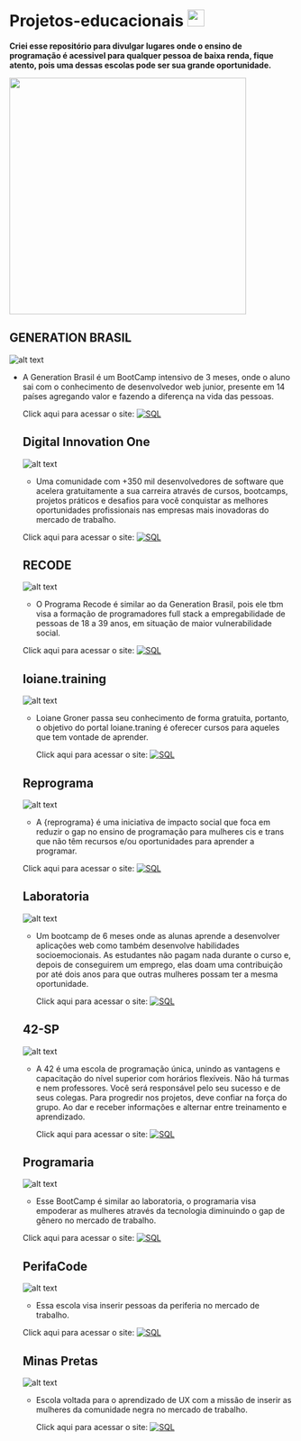 # Projetos-educacionais <img src="https://cultofthepartyparrot.com/parrots/hd/twinsparrot.gif" width="30" height="30"/>

**Criei esse repositório para divulgar lugares onde o ensino de programação é acessivel para qualquer pessoa de baixa renda, fique atento, pois uma dessas escolas pode ser sua grande oportunidade.**


   <img src="https://media.giphy.com/media/fQZX2aoRC1Tqw/giphy.gif" width="420">

## GENERATION BRASIL ##

 ![alt text](https://th.bing.com/th/id/OIP.4JnR3tl0ikKnVuoTkjIHDgAAAA?pid=ImgDet&rs=1)

* A Generation Brasil é um BootCamp intensivo de 3 meses, onde o aluno sai com o conhecimento de desenvolvedor web junior, presente em 14 países agregando valor e fazendo a diferença na vida das pessoas.

  Click aqui para acessar o site: [![SQL](https://img.shields.io/badge/-GenerationBrasil-FF8C00?style=flat&logo=GenerationBrasil)](https://brazil.generation.org/)
  
  
  
  
  
  
  ## Digital Innovation One ##
  
   ![alt text](https://hermes.digitalinnovation.one/assets/logo-sm-white.png)
  
  * Uma comunidade com +350 mil desenvolvedores de software que acelera gratuitamente a sua carreira através de cursos, bootcamps, projetos práticos e desafios para     você conquistar as melhores oportunidades profissionais nas empresas mais inovadoras do mercado de trabalho.


   Click aqui para acessar o site: [![SQL](https://img.shields.io/badge/-DigitalInnovationOne-FFFF00?style=flat&logo=DigitalInnovationOne)](https://digitalinnovation.one/sign-in?redirect=%2Ftracks)
  
  
  
  
  
  
  ## RECODE ##
  
   ![alt text](https://www.cursoemvideo.com/wp-content/uploads/2019/07/apoiador-recode.png)
  
  * O Programa Recode é similar ao da Generation Brasil, pois ele tbm visa a formação de programadores full stack a empregabilidade de pessoas de 18 a 39 anos, em situação de maior vulnerabilidade social.

   Click aqui para acessar o site: [![SQL](https://img.shields.io/badge/-Recode-4B0082?style=flat&logo=Recode)](https://recode.org.br/)
  
  
  
  ## loiane.training ##
  
    ![alt text](https://static-cdn.jtvnw.net/jtv_user_pictures/ffd3de78-d8a7-42ef-997b-572b9c26c331-profile_image-300x300.png)
    
   * Loiane Groner passa seu conhecimento de forma gratuita, portanto, o objetivo do portal loiane.traning é oferecer cursos para aqueles que tem vontade de aprender.
   
     Click aqui para acessar o site: [![SQL](https://img.shields.io/badge/-Loiane.Training-8B0000?style=flat&logo=Loiane.Training)](https://loiane.training/)






   ## Reprograma ##
     
     ![alt text](https://www.paypal-brasil.com.br/doe/assets/20170329_144932064_logo-reprograma%20(2).png)
    
     * A {reprograma} é uma iniciativa de impacto social que foca em reduzir o gap no ensino de programação para mulheres cis e trans que não têm recursos e/ou oportunidades para aprender a programar.

     Click aqui para acessar o site: [![SQL](https://img.shields.io/badge/-Reprograma-4B0082?style=flat&logo=Reprograma)](https://reprograma.com.br/)
     
     
     
     
    ## Laboratoria ##
     
     ![alt text](https://v.fastcdn.co/u/cf943cfe/45158255-0-Laboratoria-iconos-0.png)
 
     * Um bootcamp de 6 meses onde as alunas aprende a desenvolver aplicações web como também desenvolve habilidades socioemocionais. As estudantes não pagam nada durante o curso e, depois de conseguirem um emprego, elas doam uma contribuição por até dois anos para que outras mulheres possam ter a mesma oportunidade.

       Click aqui para acessar o site: [![SQL](https://img.shields.io/badge/-Laboratoria-FFFF00?style=flat&logo=Laboratoria)](https://reprograma.com.br/)




    ## 42-SP ##
    
     ![alt text](https://avatars3.githubusercontent.com/u/58227479?s=200&v=4)

     * A 42 é uma escola de programação única, unindo as vantagens e capacitação do nível superior com horários flexíveis. Não há turmas e nem professores. Você será           responsável pelo seu sucesso e de seus colegas. Para progredir nos projetos, deve confiar na força do grupo. Ao dar e receber informações e alternar entre               treinamento e aprendizado.

       Click aqui para acessar o site: [![SQL](https://img.shields.io/badge/-42SP-FFFAFA?style=flat&logo=42SP)](https://www.42sp.org.br/)
       
       
       
    ## Programaria ##
    
     ![alt text](https://www.programaria.org/wp-content/uploads/2015/08/logo-04.png)
     
     * Esse BootCamp é similar ao laboratoria, o programaria visa empoderar as mulheres através da tecnologia diminuindo o gap de gênero no mercado de trabalho.
     
     Click aqui para acessar o site: [![SQL](https://img.shields.io/badge/-Programaria-00BFFF?style=flat&logo=Programaria)](https://www.programaria.org/)




   ## PerifaCode ##
      
    ![alt text](https://avatars.githubusercontent.com/u/48770237?s=280&v=4)
     
    * Essa escola visa inserir pessoas da periferia no mercado de trabalho.

    Click aqui para acessar o site: [![SQL](https://img.shields.io/badge/-PerifaCode-F0F8FF?style=flat&logo=PerifaCode)](https://perifacode.com/)
    
    
    
   ## Minas Pretas ##
   
   ![alt text](https://media-exp1.licdn.com/dms/image/C4D0BAQFFLJhi3p7v_w/company-logo_200_200/0?e=2159024400&v=beta&t=3vCa4dJmZUkt9wNZqXVBsVB-uMGwy-EF55UzSTocx9Q)
   
   * Escola voltada para o aprendizado de UX com a missão de inserir as mulheres da comunidade negra no mercado de trabalho.

     Click aqui para acessar o site: [![SQL](https://img.shields.io/badge/-MinasPretas-8A2BE2?style=flat&logo=MinasPretas)](https://www.instagram.com/uxparaminaspretas/)


     
